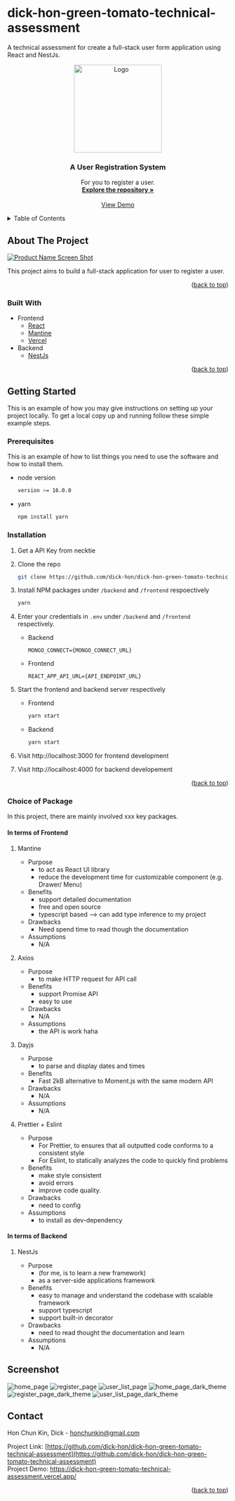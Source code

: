 # dick-hon-green-tomato-technical-assessment

A technical assessment for create a full-stack user form application using React and NestJs.

<div align="center">
  <a href="https://dick-hon-green-tomato-technical-assessment.vercel.app/">
    <img src="frontend/public/icon.png" alt="Logo" width="200" height="200">
  </a>

<h3 align="center">A User Registration System</h3>

  <p align="center">
    For you to register a user.
    <br />
    <a href="https://github.com/dick-hon/dick-hon-green-tomato-technical-assessment"><strong>Explore the repository »</strong></a>
    <br />
    <br />
    <a href="https://dick-hon-green-tomato-technical-assessment.vercel.app/">View Demo</a>
  </p>
</div>

<!-- TABLE OF CONTENTS -->
<details>
  <summary>Table of Contents</summary>
  <ol>
    <li>
      <a href="#about-the-project">About The Project</a>
      <ul>
        <li><a href="#built-with">Built With</a></li>
      </ul>
    </li>
    <li>
      <a href="#getting-started">Getting Started</a>
      <ul>
        <li><a href="#prerequisites">Prerequisites</a></li>
        <li><a href="#installation">Installation</a></li>
      </ul>
    </li>
    <li><a href="#choice-of-package-choice">Choice of Package</a></li>
    <li><a href="#screenshot">Screenshot</a></li>
    <li><a href="#contact">Contact</a></li>

  </ol>
</details>

<!-- ABOUT THE PROJECT -->

## About The Project

[![Product Name Screen Shot][product-screenshot]](https://dick-hon-green-tomato-technical-assessment.vercel.app/)

This project aims to build a full-stack application for user to register a user.

<p align="right">(<a href="#top">back to top</a>)</p>

### Built With

- Frontend
  - [React](https://reactjs.org/)
  - [Mantine](https://mantine.dev/)
  - [Vercel](https://www.vercel.com/)
- Backend
  - [NestJs](https://nestjs.com)

<p align="right">(<a href="#top">back to top</a>)</p>

<!-- GETTING STARTED -->

## Getting Started

This is an example of how you may give instructions on setting up your project locally.
To get a local copy up and running follow these simple example steps.

### Prerequisites

This is an example of how to list things you need to use the software and how to install them.

- node version

  ```sh
  version >= 16.0.0
  ```

- yarn
  ```sh
  npm install yarn
  ```

### Installation

1. Get a API Key from necktie
2. Clone the repo
   ```sh
   git clone https://github.com/dick-hon/dick-hon-green-tomato-technical-assessment.git
   ```
3. Install NPM packages under `/backend` and `/frontend` respoectively
   ```sh
   yarn
   ```
4. Enter your credentials in `.env` under `/backend` and `/frontend` respectively.

   - Backend

     ```.env
     MONGO_CONNECT={MONGO_CONNECT_URL}
     ```

   - Frontend
     ```.env
     REACT_APP_API_URL={API_ENDPOINT_URL}
     ```

5. Start the frontend and backend server respectively
   - Frontend
     ```sh
     yarn start
     ```
   - Backend
     ```sh
     yarn start
     ```
6. Visit http://localhost:3000 for frontend development
7. Visit http://localhost:4000 for backend developement

<p align="right">(<a href="#top">back to top</a>)</p>

### Choice of Package

In this project, there are mainly involved xxx key packages.

#### In terms of Frontend

1. Mantine

   - Purpose
     - to act as React UI library
     - reduce the development time for customizable component (e.g. Drawer/ Menu)
   - Benefits
     - support detailed documentation
     - free and open source
     - typescript based --> can add type inference to my project
   - Drawbacks
     - Need spend time to read though the documentation
   - Assumptions
     - N/A

2. Axios

   - Purpose
     - to make HTTP request for API call
   - Benefits
     - support Promise API
     - easy to use
   - Drawbacks
     - N/A
   - Assumptions
     - the API is work haha

3. Dayjs

   - Purpose
     - to parse and display dates and times
   - Benefits
     - Fast 2kB alternative to Moment.js with the same modern API
   - Drawbacks
     - N/A
   - Assumptions
     - N/A

4. Prettier + Eslint

   - Purpose
     - For Prettier, to ensures that all outputted code conforms to a consistent style
     - For Eslint, to statically analyzes the code to quickly find problems
   - Benefits
     - make style consistent
     - avoid errors
     - improve code quality.
   - Drawbacks
     - need to config
   - Assumptions
     - to install as dev-dependency

#### In terms of Backend

1. NestJs

   - Purpose
     - (for me, is to learn a new framework)
     - as a server-side applications framework
   - Benefits
     - easy to manage and understand the codebase with scalable framework
     - support typescript
     - support built-in decorator
   - Drawbacks
     - need to read thought the documentation and learn
   - Assumptions
     - N/A

## Screenshot

   <img src="frontend/public/demo/home_page.png" alt="home_page" />
   <img src="frontend/public/demo/register_page.png" alt="register_page" />
   <img src="frontend/public/demo/user_list_page.png" alt="user_list_page" />
   <img src="frontend/public/demo/home_page_dark.png" alt="home_page_dark_theme" />
   <img src="frontend/public/demo/register_page_dark.png" alt="register_page_dark_theme" />
   <img src="frontend/public/demo/user_list_page_dark.png" alt="user_list_page_dark_theme" />
   
<!-- CONTACT -->

## Contact

Hon Chun Kin, Dick - honchunkin@gmail.com

Project Link: [https://github.com/dick-hon/dick-hon-green-tomato-technical-assessment](https://github.com/dick-hon/dick-hon-green-tomato-technical-assessment)
<br/>
Project Demo: https://dick-hon-green-tomato-technical-assessment.vercel.app/

<p align="right">(<a href="#top">back to top</a>)</p>

[product-screenshot]: frontend/public/demo/home_page.png
